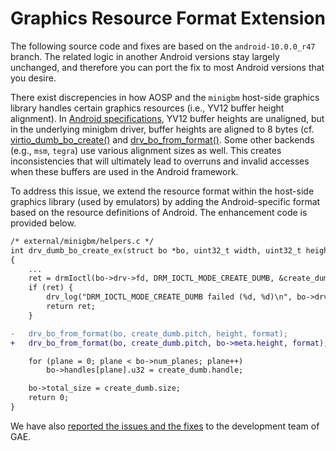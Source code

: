 # Graphics Resource Format Extension

The following source code and fixes are based on the `android-10.0.0_r47` branch.
The related logic in another Android versions stay largely unchanged, and therefore you can port the fix to most Android versions that you desire. 

There exist discrepencies in how AOSP and the `minigbm` host-side graphics library handles certain graphics resources (i.e., YV12 buffer height alignment).
In [Android specifications](https://developer.android.com/reference/android/graphics/ImageFormat#YV12), YV12 buffer heights are unaligned, but in the underlying minigbm driver, buffer heights are aligned to 8 bytes (cf. [virtio_dumb_bo_create()](https://cs.android.com/android/platform/superproject/+/android-10.0.0_r47:external/minigbm/virtio_gpu.c;drc=abe44f62208cfaf1b329703d9043b1004baffb44;l=67) and [drv_bo_from_format()](https://cs.android.com/android/platform/superproject/+/android-10.0.0_r47:external/minigbm/helpers.c;drc=6bd7885bcfc2bb64fd2c532e1a83fd5d38fd981b;l=239). Some other backends (e.g., `msm`, `tegra`) use various alignment sizes as well. This creates inconsistencies that will ultimately lead to overruns and invalid accesses when these buffers are used in the Android framework.

To address this issue, we extend the resource format within the host-side graphics library (used by emulators) by adding the Android-specific format
based on the resource definitions of Android.
The enhancement code is provided below.

```diff
/* external/minigbm/helpers.c */
int drv_dumb_bo_create_ex(struct bo *bo, uint32_t width, uint32_t height, uint32_t format, uint64_t use_flags, uint64_t quirks)
{
    ...
	ret = drmIoctl(bo->drv->fd, DRM_IOCTL_MODE_CREATE_DUMB, &create_dumb);
	if (ret) {
		drv_log("DRM_IOCTL_MODE_CREATE_DUMB failed (%d, %d)\n", bo->drv->fd, errno);
		return ret;
	}

-	drv_bo_from_format(bo, create_dumb.pitch, height, format);
+	drv_bo_from_format(bo, create_dumb.pitch, bo->meta.height, format);

	for (plane = 0; plane < bo->num_planes; plane++)
		bo->handles[plane].u32 = create_dumb.handle;

	bo->total_size = create_dumb.size;
	return 0;
}
```

We have also [reported the issues and the fixes](https://issuetracker.google.com/issues/262255458) to the development team of GAE.